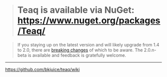 ># Teaq is available via NuGet: <https://www.nuget.org/packages/Teaq/> #

>If you staying up on the latest version and will likely upgrade from 1.4 to 2.0, there are [breaking changes](https://github.com/bkjuice/teaq/wiki/Breaking-Changes) of which to be aware. The 2.0.n-beta is available and feedback is gratefully welcome.
***
<https://github.com/bkjuice/teaq/wiki>
